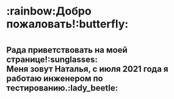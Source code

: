 <h1>:rainbow:Добро пожаловать!:butterfly:<h1>
<h2>Рада приветствовать на моей странице!:sunglasses:</br>
Меня зовут Наталья, с июля 2021 года я работаю  инженером по тестированию.:lady_beetle:	
